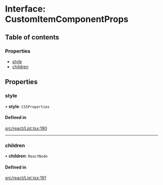 # Interface: CustomItemComponentProps

## Table of contents

### Properties

- [style](CustomItemComponentProps.md#style)
- [children](CustomItemComponentProps.md#children)

## Properties

### style

• **style**: `CSSProperties`

#### Defined in

[src/react/List.tsx:190](https://github.com/inokawa/virtua/blob/a164ba2/src/react/List.tsx#L190)

___

### children

• **children**: `ReactNode`

#### Defined in

[src/react/List.tsx:191](https://github.com/inokawa/virtua/blob/a164ba2/src/react/List.tsx#L191)
